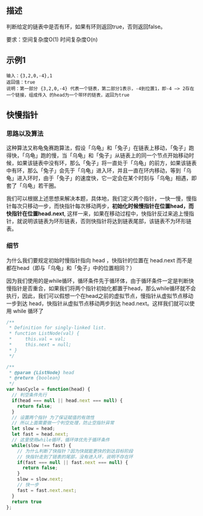 ## 描述

判断给定的链表中是否有环，如果有环则返回true，否则返回false。

要求：空间复杂度O(1) 时间复杂度O(n)

## 示例1
```
输入：{3,2,0,-4},1
返回值：true
说明：第一部分 {3,2,0,-4} 代表一个链表，第二部分1表示，-4到位置1，即-4 —> 2存在一个链接，组成传入 的head为一个带环的链表，返回为true
```

## 快慢指针

### 思路以及算法

这种算法又称龟兔赛跑算法，假设「乌龟」和「兔子」在链表上移动，「兔子」跑得快，「乌龟」跑的慢，当「乌龟」和「兔子」从链表上的同一个节点开始移动时候，如果该链表中没有环，那么「兔子」将一直处于「乌龟」的前方，如果该链表中有环，那么「兔子」会先于「乌龟」进入环，并且一直在环内移动，等到「乌龟」进入环时，由于「兔子」的速度快，它一定会在某个时刻与「乌龟」相遇，即套了「乌龟」若干圈。

我们可以根据上述思想来解决本题，具体地，我们定义两个指针，一快一慢，慢指针每次只移动一步，而快指针每次移动两步，**初始化时候慢指针在位置head，而快指针在位置head.next**, 这样一来，如果在移动过程中，快指针反过来追上慢指针，就说明该链表为环形链表，否则快指针将达到链表尾部，该链表不为环形链表。

### 细节
为什么我们要规定初始时慢指针指向 head ，快指针的位置在 head.next 而不是都在head（即与「乌龟」和「兔子」中的位置相同？）

因为我们使用的是while循环，循环条件先于循环体，由于循环条件一定是判断快慢指针是否重合，如果我们将两个指针初始化都置于head，那么while循环就不会执行，因此，我们可以假想一个在head之前的虚拟节点，慢指针从虚拟节点移动一步到达 head，快指针从虚拟节点移动两步到达 head.next。这样我们就可以使用 while 循环了

```js
/**
 * Definition for singly-linked list.
 * function ListNode(val) {
 *     this.val = val;
 *     this.next = null;
 * }
 */

/**
 * @param {ListNode} head
 * @return {boolean}
 */
var hasCycle = function(head) {
  // 判空条件先行
  if(head === null || head.next === null) {
    return false;
  }
  // 设置两个指针 为了保证赋值的有效性
  // 所以上面需要做一个判空处理，防止空指针异常
  let slow = head;
  let fast = head.next;
  // 这里使用while循环，循环体优先于循环条件
  while(slow !== fast) {
    // 为什么判断了快指针？因为快就能更快的到达目标阶段
    // 快指针走到了链表的尾部，没有进入环，说明不存在环
    if(fast === null || fast.next === null) {
      return false;
    }
    slow = slow.next;
    // 快一步
    fast = fast.next.next;
  }
  return true
};
```

